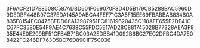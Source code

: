 3F6ACF21D7E8508C587ADBD601F069070F8D4D5B179CB5288BAC5960D9DEDBF448B97C37EDA145A9ABCA4FEF71C3A5F15EE69FBABBAB834B0A835F8154EC0475BFDD68A13987951FC81619620435C110AFE655F2DE41CC67FC3580E54F9AE4C7638C55FDC5E17AD28C881745028B77328AEA3F935E44E0E209BF51CFB4B71BC03A2EDBB41D092B6BC27EC2DFBC4DA7508422FC246DF763D5BC76D8901F75C036


